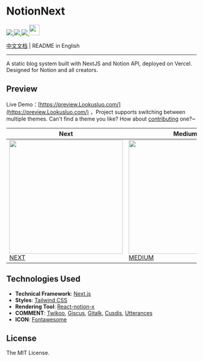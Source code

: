# NotionNext

<p>
  <a aria-label="GitHub commit activity" href="https://github.com/Lookusluo/NotionNext/commits/main" title="GitHub commit activity">
    <img src="https://img.shields.io/github/commit-activity/m/Lookusluo/NotionNext?style=for-the-badge"/>
  </a>
  <a aria-label="GitHub contributors" href="https://github.com/Lookusluo/NotionNext/graphs/contributors" title="GitHub contributors">
    <img src="https://img.shields.io/github/contributors/Lookusluo/NotionNext?color=orange&style=for-the-badge"/>
  </a>
  <a aria-label="Build status" href="#" title="Build status">
    <img src="https://img.shields.io/github/deployments/Lookusluo/NotionNext/Production?logo=Vercel&style=for-the-badge"/>
  </a>
  <a aria-label="Powered by Vercel" href="https://vercel.com?utm_source=Craigary&utm_campaign=oss" title="Powered by Vercel">
    <img src="https://www.datocms-assets.com/31049/1618983297-powered-by-vercel.svg" height="28"/>
  </a>
</p>


[中文文档](./README.md) | README in English

<hr/>

A static blog system built with NextJS and Notion API, deployed on Vercel. Designed for Notion and all creators.


## Preview

Live Demo：[https://preview.Lookusluo.com/](https://preview.Lookusluo.com/) ，Project supports switching between multiple themes. Can't find a theme you like? How about [contributing](/CONTRIBUTING.md) one?~

| Next | Medium | Hexo | Fukasawa |
|--|--|--|--|
| <img src='./docs/theme-next.png' width='300'/> [NEXT](https://preview.Lookusluo.com/?theme=next)  | <img src='./docs/theme-medium.png' width='300'/> [MEDIUM](https://preview.Lookusluo.com/?theme=medium) | <img src='./docs/theme-hexo.png' width='300'/> [HEXO](https://preview.Lookusluo.com/?theme=hexo) | <img src='./docs/theme-fukasawa.png' width='300'/> [FUKASAWA](https://preview.Lookusluo.com/?theme=fukasawa) |


## Technologies Used

- **Technical Framework**: [Next.js](https://nextjs.org)
- **Styles**: [Tailwind CSS](https://www.tailwindcss.cn/)
- **Rendering Tool**: [React-notion-x](https://github.com/NotionX/react-notion-x)
- **COMMENT**: [Twikoo](https://github.com/imaegoo/twikoo), [Giscus](https://giscus.app/zh-CN), [Gitalk](https://gitalk.github.io), [Cusdis](https://cusdis.com), [Utterances](https://utteranc.es)
- **ICON**: [Fontawesome](https://fontawesome.com/v6/icons/)


## License

The MIT License.

